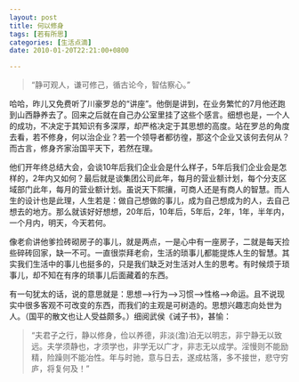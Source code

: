 ```yaml
---
layout: post
title: 何以修身
tags: [若有所思]
categories: [生活点滴]
date: 2010-01-20T22:21:00+0800

---
```



> “静可观人，谦可修己，循古论今，智估察心。”

哈哈，昨儿又免费听了川豪罗总的“讲座”。他倒是讲到，在业务繁忙的7月他还跑到山西静养去了。回来之后就在自己办公室里挂了这些个感言。细想也是，一个人的成功，不决定于其知识有多深厚，却严格决定于其思想的高度。站在罗总的角度去看，若不修身，何以治企业？若一个领导者都彷徨，那这个企业又该何去何从？而古言，修身齐家治国平天下，若然在理。

他们开年终总结大会，会谈10年后我们企业会是什么样子，5年后我们企业会是怎样的，2年内又如何？最后就是谈集团公司此年，每月的营业额计划，每个分支区域部门此年，每月的营业额计划。虽说天下熙攘，可商人还是有商人的智慧。而人生的设计也是此理，人生若是：做自己想做的事儿，成为自己想成为的人，去自己想去的地方。那么就该好好想想，20年后，10年后，5年后，2年，1年，半年内，一个月内，明天，今天若何。

像老俞讲他爹捡砖砌房子的事儿，就是两点，一是心中有一座房子，二就是每天捡些碎砖回家，缺一不可。一直很崇拜老俞，生活的琐事儿都能提炼人生的智慧。其实我们生活中的事儿也挺多的，只是我们缺乏对生活对人生的思考。有时候烦于琐事儿，却不知在有序的琐事儿后面藏着的东西。

有一句犹太的话，说的意思就是：思想-->行为-->习惯-->性格-->命运。且不说现实中很多客观不可改变的东西，而我们的主观是可树造的。思想兴趣志向处世为人。（国平的散文也让人受益颇多。）细阅武侯《诫子书》，甚愉：

> “夫君子之行，静以修身，俭以养德，非淡(澹)泊无以明志，非宁静无以致远。夫学须静也，才须学也，非学无以广才，非志无以成学。淫慢则不能励精，险躁则不能冶性。年与时驰，意与日去，遂成枯落，多不接世，悲守穷庐，将复何及！”
